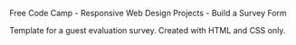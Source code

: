 Free Code Camp - Responsive Web Design Projects - Build a Survey Form

Template for a guest evaluation survey. Created with HTML and CSS only.